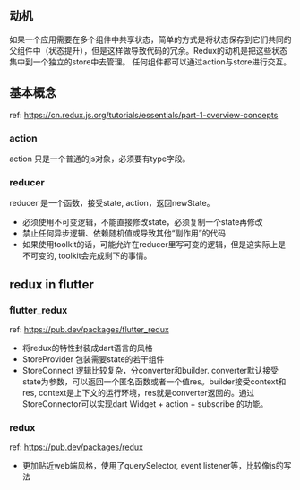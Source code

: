 ## 动机
如果一个应用需要在多个组件中共享状态，简单的方式是将状态保存到它们共同的父组件中（状态提升），但是这样做导致代码的冗余。Redux的动机是把这些状态集中到一个独立的store中去管理。
任何组件都可以通过action与store进行交互。

## 基本概念
ref: https://cn.redux.js.org/tutorials/essentials/part-1-overview-concepts

### action
action 只是一个普通的js对象，必须要有type字段。

### reducer
reducer 是一个函数，接受state,  action，返回newState。
- 必须使用不可变逻辑，不能直接修改state，必须复制一个state再修改
- 禁止任何异步逻辑、依赖随机值或导致其他“副作用”的代码
- 如果使用toolkit的话，可能允许在reducer里写可变的逻辑，但是这实际上是不可变的, toolkit会完成剩下的事情。

## redux in flutter

### flutter_redux
ref: https://pub.dev/packages/flutter_redux
- 将redux的特性封装成dart语言的风格
- StoreProvider 包装需要state的若干组件
- StoreConnect 逻辑比较复杂，分converter和builder. converter默认接受state为参数，可以返回一个匿名函数或者一个值res。builder接受context和res, context是上下文的运行环境，res就是converter返回的。通过StoreConnector可以实现dart Widget + action + subscribe 的功能。

### redux
ref: https://pub.dev/packages/redux
- 更加贴近web端风格，使用了querySelector, event listener等，比较像js的写法

